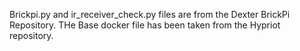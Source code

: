 Brickpi.py and ir_receiver_check.py files are from the Dexter BrickPi Repository.
THe Base docker file has been taken from the Hypriot repository.
